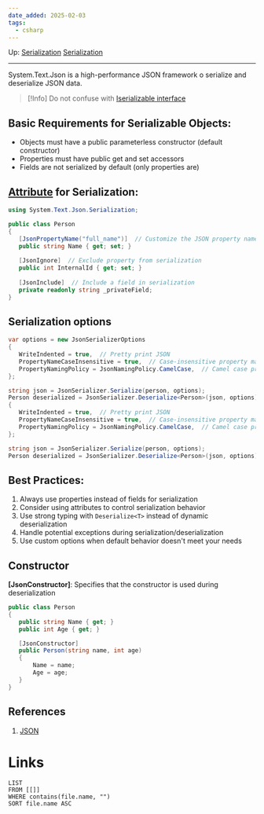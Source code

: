 ```yaml
---
date_added: 2025-02-03
tags:
  - csharp
---
```

Up: [Serialization](CSharp/Serialization.md) [Serialization](Data/Serialization.md)
___
System.Text.Json is a high-performance JSON framework o serialize and deserialize JSON data.

>[!Info]
> Do not confuse with [Iserializable interface](https://learn.microsoft.com/en-us/dotnet/api/system.runtime.serialization.iserializable?view=net-9.0)

## Basic Requirements for Serializable Objects:

- Objects must have a public parameterless constructor (default constructor)
- Properties must have public get and set accessors
- Fields are not serialized by default (only properties are)

## [Attribute](Attribute.md) for Serialization:

 ```csharp
 using System.Text.Json.Serialization;

public class Person
{
    [JsonPropertyName("full_name")]  // Customize the JSON property name
    public string Name { get; set; }
    
    [JsonIgnore]  // Exclude property from serialization
    public int InternalId { get; set; }
    
    [JsonInclude]  // Include a field in serialization
    private readonly string _privateField;
}
 ```

## Serialization options

 ```csharp
 var options = new JsonSerializerOptions
{
    WriteIndented = true,  // Pretty print JSON
    PropertyNameCaseInsensitive = true,  // Case-insensitive property matching
    PropertyNamingPolicy = JsonNamingPolicy.CamelCase,  // Camel case property names
};

string json = JsonSerializer.Serialize(person, options);
Person deserialized = JsonSerializer.Deserialize<Person>(json, options);var options = new JsonSerializerOptions
{
    WriteIndented = true,  // Pretty print JSON
    PropertyNameCaseInsensitive = true,  // Case-insensitive property matching
    PropertyNamingPolicy = JsonNamingPolicy.CamelCase,  // Camel case property names
};

string json = JsonSerializer.Serialize(person, options);
Person deserialized = JsonSerializer.Deserialize<Person>(json, options);
 ```
## **Best Practices**:
1. Always use properties instead of fields for serialization
2. Consider using attributes to control serialization behavior
3. Use strong typing with `Deserialize<T>` instead of dynamic deserialization
4. Handle potential exceptions during serialization/deserialization
5. Use custom options when default behavior doesn't meet your needs
## Constructor
**[JsonConstructor]**: Specifies that the constructor is used during deserialization
 ```csharp
 public class Person
{
    public string Name { get; }
    public int Age { get; }

    [JsonConstructor]
    public Person(string name, int age)
    {
        Name = name;
        Age = age;
    }
}
 ```
## References
 1. [JSON](JSON.md)
# Links
```dataview
LIST
FROM [[]]
WHERE contains(file.name, "")
SORT file.name ASC
```
